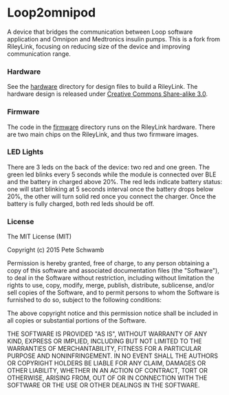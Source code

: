 # Loop2omnipod

A device that bridges the communication between Loop software application and Omnipon and Medtronics insulin pumps. This is a fork from RileyLink, focusing on reducing size of the device and improving communication range.

### Hardware

See the [hardware](https://github.com/skupas/rileylink/tree/master/hardware) directory for design files to build a RileyLink. The hardware design is released under [Creative Commons Share-alike 3.0](http://creativecommons.org/licenses/by-sa/3.0/).  

### Firmware

The code in the [firmware](https://github.com/skupas/rileylink/tree/master/firmware) directory runs on the RileyLink hardware.  There are two main chips on the RileyLink, and thus two firmware images.

### LED Lights

There are 3 leds on the back of the device: two red and one green. The green led blinks every 5 seconds while the module is connected over BLE and the battery in charged above 20%. The red leds indicate battery status: one will start blinking at 5 seconds interval once the battery drops below 20%, the other will turn solid red once you connect the charger. Once the battery is fully charged, both red leds should be off. 

### License

The MIT License (MIT)

Copyright (c) 2015 Pete Schwamb

Permission is hereby granted, free of charge, to any person obtaining a copy
of this software and associated documentation files (the "Software"), to deal
in the Software without restriction, including without limitation the rights
to use, copy, modify, merge, publish, distribute, sublicense, and/or sell
copies of the Software, and to permit persons to whom the Software is
furnished to do so, subject to the following conditions:

The above copyright notice and this permission notice shall be included in all
copies or substantial portions of the Software.

THE SOFTWARE IS PROVIDED "AS IS", WITHOUT WARRANTY OF ANY KIND, EXPRESS OR
IMPLIED, INCLUDING BUT NOT LIMITED TO THE WARRANTIES OF MERCHANTABILITY,
FITNESS FOR A PARTICULAR PURPOSE AND NONINFRINGEMENT. IN NO EVENT SHALL THE
AUTHORS OR COPYRIGHT HOLDERS BE LIABLE FOR ANY CLAIM, DAMAGES OR OTHER
LIABILITY, WHETHER IN AN ACTION OF CONTRACT, TORT OR OTHERWISE, ARISING FROM,
OUT OF OR IN CONNECTION WITH THE SOFTWARE OR THE USE OR OTHER DEALINGS IN THE
SOFTWARE.
